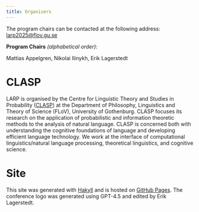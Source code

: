 ```yaml
---
title: Organisers
---
```


The program chairs can be contacted at the following address: <larp2025@flov.gu.se>

**Program Chairs** _(alphabetical order)_:  

Mattias Appelgren, Nikolai Ilinykh, Erik Lagerstedt

# CLASP

LARP is organised by the Centre for Linguistic Theory and Studies
in Probability ([CLASP](https://gu-clasp.github.io/)) at the Department
of Philosophy, Linguistics and Theory of Science (FLoV), University of
Gothenburg. CLASP focuses its research on the application of
probabilistic and information theoretic methods to the analysis of
natural language. CLASP is concerned both with understanding the
cognitive foundations of language and developing efficient language
technology. We work at the interface of computational
linguistics/natural language processing, theoretical linguistics, and
cognitive science.
 
# Site

This site was generated with <a href="http://jaspervdj.be/hakyll">Hakyll</a> and is hosted on <a href="https://pages.github.com/">GitHub Pages</a>.
The conference logo was generated using GPT-4.5 and edited by Erik Lagerstedt.








